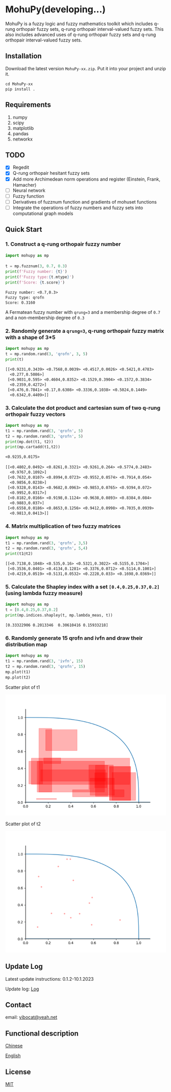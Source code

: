 # MohuPy(developing...)

MohuPy is a fuzzy logic and fuzzy mathematics toolkit which includes q-rung orthopair 
fuzzy sets, q-rung orthopair interval-valued fuzzy sets.
This also includes advanced uses of q-rung orthopair 
fuzzy sets and q-rung orthopair interval-valued fuzzy sets.

## Installation

Download the latest version `MohuPy-xx.zip`. Put it into your project and unzip it.
```shell
cd MohuPy-xx
pip install .
```

## Requirements

1. numpy
2. scipy
3. matplotlib
4. pandas
5. networkx

## TODO

 - [x] Regedit
 - [x] Q-rung orthopair hesitant fuzzy sets
 - [x] Add more Archimedean norm operations and register (Einstein, Frank, Hamacher)
 - [ ] Neural network
 - [ ] Fuzzy function
 - [ ] Derivatives of fuzznum function and gradients of mohuset functions
 - [ ] Integrate the operations of fuzzy numbers and fuzzy sets into computational graph models

## Quick Start

### 1. Construct a q-rung orthopair fuzzy number

```python
import mohupy as mp

t = mp.fuzznum(3, 0.7, 0.3)
print(f'Fuzzy number: {t}')
print(f'Fuzzy type:{t.mtype}')
print(f'Score: {t.score}')
```
```
Fuzzy number: <0.7,0.3>
Fuzzy type: qrofn
Score: 0.3160 
```
A Fermatean fuzzy number with `qrung=3` and a membership degree of `0.7` and a non-membership degree of `0.3`

### 2. Randomly generate a `qrung=3`, q-rung orthopair fuzzy matrix with a shape of 3*5
```python
import mohupy as mp
t = mp.random.rand(3, 'qrofn', 3, 5)
print(t)
```
```
[[<0.9231,0.3439> <0.7568,0.0039> <0.4517,0.0026> <0.5421,0.4783>
  <0.277,0.5086>]
 [<0.9031,0.595> <0.4604,0.8352> <0.1529,0.3904> <0.1572,0.3834>
  <0.2359,0.4272>]
 [<0.476,0.7841> <0.17,0.6308> <0.3336,0.1038> <0.5024,0.1449>
  <0.6342,0.4409>]]
```

### 3. Calculate the dot product and cartesian sum of two q-rung orthopair fuzzy vectors
```python
import mohupy as mp
t1 = mp.random.rand(3, 'qrofn', 5)
t2 = mp.random.rand(3, 'qrofn', 5)
print(mp.dot(t1, t2))
print(mp.cartadd(t1,t2))
```
```
<0.9235,0.0175>

[[<0.4802,0.0492> <0.8261,0.3321> <0.9261,0.264> <0.5774,0.2483>
  <0.9767,0.1092>]
 [<0.7632,0.0107> <0.8994,0.0723> <0.9552,0.0574> <0.7914,0.054>
  <0.9856,0.0238>]
 [<0.9328,0.0143> <0.9682,0.0963> <0.9853,0.0765> <0.9394,0.072>
  <0.9952,0.0317>]
 [<0.8182,0.0166> <0.9198,0.1124> <0.9638,0.0893> <0.8384,0.084>
  <0.9883,0.037>]
 [<0.6558,0.0186> <0.8653,0.1256> <0.9412,0.0998> <0.7035,0.0939>
  <0.9813,0.0413>]]
```

### 4. Matrix multiplication of two fuzzy matrices
```python
import mohupy as mp
t1 = mp.random.rand(3, 'qrofn', 3,5)
t2 = mp.random.rand(3, 'qrofn', 5,4)
print(t1@t2)
```
```
[[<0.7138,0.1048> <0.535,0.16> <0.5321,0.3022> <0.5155,0.1704>]
 [<0.3536,0.0401> <0.4134,0.1281> <0.3376,0.0712> <0.5114,0.1001>]
 [<0.4219,0.0519> <0.5131,0.0532> <0.2228,0.033> <0.1698,0.0369>]]
```

### 5. Calculate the Shapley index with a set `[0.4,0.25,0.37,0.2]` (using lambda fuzzy measure)
```python
import mohupy as mp
t = [0.4,0.25,0.37,0.2]
print(mp.indices.shapley(t, mp.lambda_meas, t))
```
```
[0.33322906 0.2013346  0.30610416 0.15933218]
```

### 6. Randomly generate 15 qrofn and ivfn and draw their distribution map

```python
import mohupy as mp
t1 = mp.random.rand(3, 'ivfn', 15)
t2 = mp.random.rand(3, 'qrofn', 15)
mp.plot(t1)
mp.plot(t2)
```

Scatter plot of t1

![img2.png](assets%2Fimg2.png)

Scatter plot of t2

![img1.png](assets%2Fimg1.png)


## Update Log
Latest update instructions: 0.1.2-10.1.2023


Update log: [Log](update.md)

## Contact

email: yibocat@yeah.net

## Functional description

[Chinese](docs/description(Chinese).md)

[English](docs/description(English).md)

## License
[MIT](LICENSE)